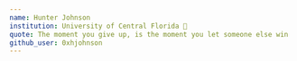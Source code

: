 ```yaml
---
name: Hunter Johnson
institution: University of Central Florida 🚩
quote: The moment you give up, is the moment you let someone else win
github_user: 0xhjohnson
---
```

